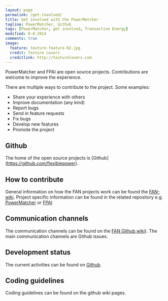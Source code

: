 ```yaml
---
layout: page
permalink: /get-involved/
title: Get involved with the PowerMatcher
tagline: PowerMatcher, Github
tags: [PowerMatcher, get involved, Transactive Energy]
modified: 8-8-2014
comments: true
image:
  feature: texture-feature-02.jpg
  credit: Texture Lovers
  creditlink: http://texturelovers.com
---
```


PowerMatcher and FPAI are open source projects. Contributions are welcome to improve the experience.

There are multiple ways to contribute to the project. Some examples:
* Share your experience with others
* Improve documentation (any kind)
* Report bugs
* Send in feature requests
* Fix bugs
* Develop new features
* Promote the project

## Github ##
The home of the open source projects is [Github] (https://github.com/flexiblepower).

## How to contribute ##
General information on how the FAN projects work can be found the [FAN-wiki](https://github.com/flexiblepower/FAN-wiki/wiki). 
Project specific information can be found in the related repository e.g. [PowerMatcher](https://github.com/flexiblepower/fpai-powermatcher) or [FPAI](https://github.com/flexiblepower/powermatcher)

## Communication channels ##
The communication channels can be found on the [FAN Github wiki](https://github.com/flexiblepower/FAN-wiki/wiki/Communication-channels)).
The main communication channels are Github issues.

## Development status ##
The current activities can be found on [Github](https://github.com/orgs/flexiblepower/dashboard).

## Coding guidelines ##
Coding guidelines can be found on the github wiki pages.



